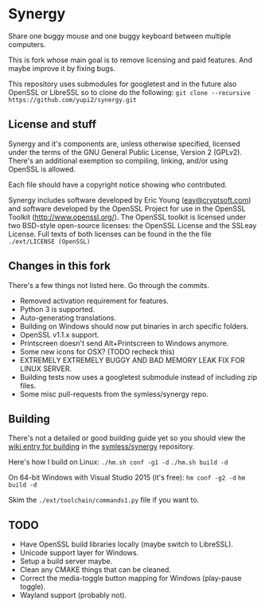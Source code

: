 Synergy
=======
Share one buggy mouse and one buggy keyboard between multiple computers.

This is fork whose main goal is to remove licensing and paid features.
And maybe improve it by fixing bugs.

This repository uses submodules for googletest and in the future also OpenSSL or LibreSSL so to clone do the following:
`git clone --recursive https://github.com/yupi2/synergy.git`


License and stuff
--
Synergy and it's components are, unless otherwise specified, licensed under the terms of the GNU General Public License, Version 2 (GPLv2). There's an additional exemption so compiling, linking, and/or using OpenSSL is allowed.

Each file should have a copyright notice showing who contributed.

Synergy includes software developed by Eric Young (eay@cryptsoft.com) and software developed by the OpenSSL Project for use in the OpenSSL Toolkit (http://www.openssl.org/). The OpenSSL toolkit is licensed under two BSD-style open-source licenses: the OpenSSL License and the SSLeay License. Full texts of both licenses can be found in the the file `./ext/LICENSE (OpenSSL)`


Changes in this fork
--
There's a few things not listed here. Go through the commits.
+ Removed activation requirement for features.
+ Python 3 is supported.
+ Auto-generating translations.
+ Building on Windows should now put binaries in arch specific folders.
+ OpenSSL v1.1.x support.
+ Printscreen doesn't send Alt+Printscreen to Windows anymore.
+ Some new icons for OSX? (TODO recheck this)
+ EXTREMELY EXTREMELY BUGGY AND BAD MEMORY LEAK FIX FOR LINUX SERVER.
+ Building tests now uses a googletest submodule instead of including zip files.
+ Some misc pull-requests from the symless/synergy repo.


Building
--
There's not a detailed or good building guide yet so you should view the [wiki entry for building](https://github.com/symless/synergy/wiki/Compiling) in the [symless/synergy](https://github.com/symless/synergy) repository.

Here's how I build on Linux:
`./hm.sh conf -g1 -d`
`./hm.sh build -d`

On 64-bit Windows with Visual Studio 2015 (it's free):
`hm conf -g2 -d`
`hm build -d`

Skim the `./ext/toolchain/commands1.py` file if you want to.


TODO
--
+ Have OpenSSL build libraries locally (maybe switch to LibreSSL).
+ Unicode support layer for Windows.
+ Setup a build server maybe.
+ Clean any CMAKE things that can be cleaned.
+ Correct the media-toggle button mapping for Windows (play-pause toggle).
+ Wayland support (probably not).
